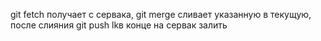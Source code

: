 git fetch получает с сервака, git merge сливает указанную в текущую, после слияния git push  lkв конце на сервак залить
